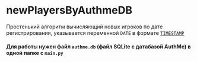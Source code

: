 # newPlayersByAuthmeDB
Простенький алгоритм вычисляющий новых игроков по дате регистрирования, указывается переменной `DATE` в формате [`TIMESTAMP`](https://www.epochconverter.com)

#### Для работы нужен файл `authme.db` (файл SQLite с датабазой AuthMe) в одной папке с `main.py`
